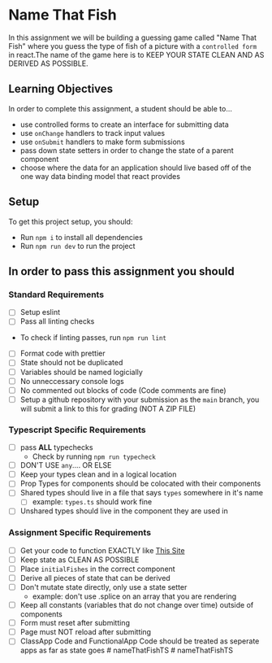 # Name That Fish

In this assignment we will be building a guessing game called "Name That Fish" where you guess the type of fish of a picture with a `controlled form` in react.The name of the game here is to KEEP YOUR STATE CLEAN AND AS DERIVED AS POSSIBLE.

## Learning Objectives

In order to complete this assignment, a student should be able to...

- use controlled forms to create an interface for submitting data
- use `onChange` handlers to track input values
- use `onSubmit` handlers to make form submissions
- pass down state setters in order to change the state of a parent component
- choose where the data for an application should live based off of the one way data binding model that react provides

## Setup

To get this project setup, you should:

- Run `npm i` to install all dependencies
- Run `npm run dev` to run the project

## In order to pass this assignment you should

### Standard Requirements

- [ ] Setup eslint
- [ ] Pass all linting checks

- To check if linting passes, run `npm run lint`

- [ ] Format code with prettier
- [ ] State should not be duplicated
- [ ] Variables should be named logicially
- [ ] No unneccessary console logs
- [ ] No commented out blocks of code (Code comments are fine)
- [ ] Setup a github repository with your submission as the `main` branch, you will submit a link to this for grading (NOT A ZIP FILE)

### Typescript Specific Requirements

- [ ] pass **ALL** typechecks
  - Check by running `npm run typecheck`
- [ ] DON'T USE `any`.... OR ELSE
- [ ] Keep your types clean and in a logical location
- [ ] Prop Types for components should be colocated with their components
- [ ] Shared types should live in a file that says `types` somewhere in it's name
  - [ ] example: `types.ts` should work fine
- [ ] Unshared types should live in the component they are used in

### Assignment Specific Requirements

- [ ] Get your code to function EXACTLY like [This Site](https://name-that-fish-deployed.vercel.app/)
- [ ] Keep state as CLEAN AS POSSIBLE
- [ ] Place `initialFishes` in the correct component
- [ ] Derive all pieces of state that can be derived
- [ ] Don't mutate state directly, only use a state setter
  - example: don't use .splice on an array that you are rendering
- [ ] Keep all constants (variables that do not change over time) outside of components
- [ ] Form must reset after submitting
- [ ] Page must NOT reload after submitting
- [ ] ClassApp Code and FunctionalApp Code should be treated as seperate apps as far as state goes
#   n a m e T h a t F i s h T S  
 #   n a m e T h a t F i s h T S  
 
